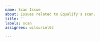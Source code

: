 ```yaml
---
name: Scan Issue
about: Issues related to Equalify's scan.
title: ''
labels: scan
assignees: wilsuriel03

---
```



